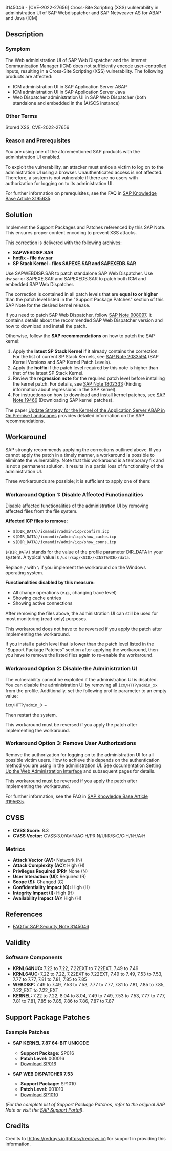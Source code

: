 3145046 - [CVE-2022-27656] Cross-Site Scripting (XSS) vulnerability in administration UI of SAP Webdispatcher and SAP Netweaver AS for ABAP and Java (ICM)

## Description

### Symptom
The Web administration UI of SAP Web Dispatcher and the Internet Communication Manager (ICM) does not sufficiently encode user-controlled inputs, resulting in a Cross-Site Scripting (XSS) vulnerability. The following products are affected:

- ICM administration UI in SAP Application Server ABAP
- ICM administration UI in SAP Application Server Java
- Web Dispatcher administration UI in SAP Web Dispatcher (both standalone and embedded in the (A)SCS instance)

### Other Terms
Stored XSS, CVE-2022-27656

### Reason and Prerequisites
You are using one of the aforementioned SAP products with the administration UI enabled.

To exploit the vulnerability, an attacker must entice a victim to log on to the administration UI using a browser. Unauthenticated access is not affected. Therefore, a system is not vulnerable if there are no users with authorization for logging on to its administration UI.

For further information on prerequisites, see the FAQ in [SAP Knowledge Base Article 3195635](https://me.sap.com/notes/3195635).

## Solution
Implement the Support Packages and Patches referenced by this SAP Note. This ensures proper content encoding to prevent XSS attacks.

This correction is delivered with the following archives:

- **SAPWEBDISP.SAR**
- **hotfix - file dw.sar**
- **SP Stack Kernel - files SAPEXE.SAR and SAPEXEDB.SAR**

Use SAPWEBDISP.SAR to patch standalone SAP Web Dispatcher. Use dw.sar or SAPEXE.SAR and SAPEXEDB.SAR to patch both ICM and embedded SAP Web Dispatcher.

The correction is contained in all patch levels that are **equal to or higher** than the patch level listed in the "Support Package Patches" section of this SAP Note for the desired kernel release.

If you need to patch SAP Web Dispatcher, follow [SAP Note 908097](https://me.sap.com/notes/908097). It contains details about the recommended SAP Web Dispatcher version and how to download and install the patch.

Otherwise, follow the **SAP recommendations** on how to patch the SAP kernel:

1. Apply the **latest SP Stack Kernel** if it already contains the correction. For the list of current SP Stack Kernels, see [SAP Note 2083594](https://me.sap.com/notes/2083594) (SAP Kernel Versions and SAP Kernel Patch Levels).
2. Apply the **hotfix** if the patch level required by this note is higher than that of the latest SP Stack Kernel.
3. Review the **regression note** for the required patch level before installing the kernel patch. For details, see [SAP Note 1802333](https://me.sap.com/notes/1802333) (Finding information about regressions in the SAP kernel).
4. For instructions on how to download and install kernel patches, see [SAP Note 19466](https://me.sap.com/notes/19466) (Downloading SAP kernel patches).

The paper [Update Strategy for the Kernel of the Application Server ABAP in On Premise Landscapes](https://support.sap.com/deployment-strategies-kernel-abap.pdf) provides detailed information on the SAP recommendations.

## Workaround
SAP strongly recommends applying the corrections outlined above. If you cannot apply the patch in a timely manner, a workaround is possible to eliminate the vulnerability. Note that this workaround is a temporary fix and is not a permanent solution. It results in a partial loss of functionality of the administration UI.

Three workarounds are possible; it is sufficient to apply one of them:

### Workaround Option 1: Disable Affected Functionalities
Disable affected functionalities of the administration UI by removing affected files from the file system.

**Affected ICP files to remove:**
- `$(DIR_DATA)/icmandir/admin/icp/confirm.icp`
- `$(DIR_DATA)/icmandir/admin/icp/show_cache.icp`
- `$(DIR_DATA)/icmandir/admin/icp/show_conns.icp`

`$(DIR_DATA)` stands for the value of the profile parameter DIR_DATA in your system. A typical value is `/usr/sap/<SID>/<INSTANCE>/data`.

Replace `/` with `\` if you implement the workaround on the Windows operating system.

**Functionalities disabled by this measure:**
- All change operations (e.g., changing trace level)
- Showing cache entries
- Showing active connections

After removing the files above, the administration UI can still be used for most monitoring (read-only) purposes.

This workaround does not have to be reversed if you apply the patch after implementing the workaround.

If you install a patch level that is lower than the patch level listed in the "Support Package Patches" section after applying the workaround, then you have to remove the listed files again to re-enable the workaround.

### Workaround Option 2: Disable the Administration UI
The vulnerability cannot be exploited if the administration UI is disabled. You can disable the administration UI by removing all `icm/HTTP/admin_xx` from the profile. Additionally, set the following profile parameter to an empty value:

```
icm/HTTP/admin_0 =
```

Then restart the system.

This workaround must be reversed if you apply the patch after implementing the workaround.

### Workaround Option 3: Remove User Authorizations
Remove the authorization for logging on to the administration UI for all possible victim users. How to achieve this depends on the authentication method you are using in the administration UI. See documentation [Setting Up the Web Administration Interface](https://help.sap.com/docs/ABAP_PLATFORM_NEW/683d6a1797a34730a6e005d1e8de6f22/4880f7f674973ff6e10000000a42189c.html?locale=en-US) and subsequent pages for details.

This workaround must be reversed if you apply the patch after implementing the workaround.

For further information, see the FAQ in [SAP Knowledge Base Article 3195635](https://me.sap.com/notes/3195635).

## CVSS

- **CVSS Score:** 8.3
- **CVSS Vector:** CVSS:3.0/AV:N/AC:H/PR:N/UI:R/S:C/C:H/I:H/A:H

### Metrics
- **Attack Vector (AV):** Network (N)
- **Attack Complexity (AC):** High (H)
- **Privileges Required (PR):** None (N)
- **User Interaction (UI):** Required (R)
- **Scope (S):** Changed (C)
- **Confidentiality Impact (C):** High (H)
- **Integrity Impact (I):** High (H)
- **Availability Impact (A):** High (H)

## References

- [FAQ for SAP Security Note 3145046](https://me.sap.com/notes/3195635)

## Validity

### Software Components
- **KRNL64NUC:** 7.22 to 7.22, 7.22EXT to 7.22EXT, 7.49 to 7.49
- **KRNL64UC:** 7.22 to 7.22, 7.22EXT to 7.22EXT, 7.49 to 7.49, 7.53 to 7.53, 7.77 to 7.77, 7.81 to 7.81, 7.85 to 7.85
- **WEBDISP:** 7.49 to 7.49, 7.53 to 7.53, 7.77 to 7.77, 7.81 to 7.81, 7.85 to 7.85, 7.22_EXT to 7.22_EXT
- **KERNEL:** 7.22 to 7.22, 8.04 to 8.04, 7.49 to 7.49, 7.53 to 7.53, 7.77 to 7.77, 7.81 to 7.81, 7.85 to 7.85, 7.86 to 7.86, 7.87 to 7.87

## Support Package Patches

### Example Patches
- **SAP KERNEL 7.87 64-BIT UNICODE**
  - **Support Package:** SP016
  - **Patch Level:** 000016
  - [Download SP016](https://me.sap.com/softwarecenter/template/products/_APP=00200682500000001943&_EVENT=DISPHIER&HEADER=Y&FUNCTIONBAR=N&EVENT=TREE&NE=NAVIGATE&ENR=73555000100200016628&V=MAINT)

- **SAP WEB DISPATCHER 7.53**
  - **Support Package:** SP1010
  - **Patch Level:** 001010
  - [Download SP1010](https://userapps.support.sap.com/sap/support/swdc/notes?cvnr=73554900100200005911&support_package=SP1010&patch_level=001010)

*(For the complete list of Support Package Patches, refer to the original SAP Note or visit the [SAP Support Portal](https://me.sap.com/))*.

## Credits
Credits to [https://redrays.io](https://redrays.io) for support in providing this information.